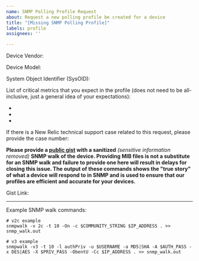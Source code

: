 ```yaml
---
name: SNMP Polling Profile Request
about: Request a new polling profile be created for a device
title: "[Missing SNMP Polling Profile]"
labels: profile
assignees: ''

---
```


[NOTE]: # ( ^^ Please add the Device Vendor and Model in the title above. ^^ )

Device Vendor: 

Device Model: 

[NOTE]: # (If you do not know your SysOID, it can be gathered from the SNMP walk you provide at the end of this issue. It is the value of this OID in the SYSTEM-MIB: `1.3.6.1.2.1.1.2.0`)

System Object Identifier (SysOID): 

List of critical metrics that you expect in the profile (does not need to be all-inclusive, just a general idea of your expectations):

 - 
 -
 -
 
If there is a New Relic technical support case related to this request, please provide the case number:

**Please provide a [public gist](https://gist.github.com/) with a sanitized** *(sensitive information removed)* **SNMP walk of the device. Providing MIB files is not a substitute for an SNMP walk and failure to provide one here will result in delays for closing this issue. The output of these commands shows the "true story" of what a device will respond to in SNMP and is used to ensure that our profiles are efficient and accurate for your devices.**

Gist Link: 

---
Example SNMP walk commands:
```
# v2c example
snmpwalk -v 2c -t 10 -On -c $COMMUNITY_STRING $IP_ADDRESS . >> snmp_walk.out

# v3 example
snmpwalk -v3 -t 10 -l authPriv -u $USERNAME -a MD5|SHA -A $AUTH_PASS -x DES|AES -X $PRIV_PASS -ObentU -Cc $IP_ADDRESS . >> snmp_walk.out
```
